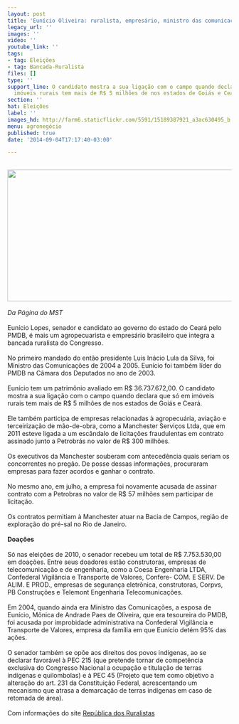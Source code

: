 ```yaml
---
layout: post
title: 'Eunício Oliveira: ruralista, empresário, ministro das comunicações'
legacy_url: ''
images: ''
video: ''
youtube_link: ''
tags:
- tag: Eleições
- tag: Bancada-Ruralista
files: []
type: ''
support_line: O candidato mostra a sua ligação com o campo quando declara que só em
  imóveis rurais tem mais de R$ 5 milhões de nos estados de Goiás e Ceará.
section: ''
hat: Eleições
label: ''
images_hd: http://farm6.staticflickr.com/5591/15189387921_a3ac630495_b.jpg
menu: agronegócio
published: true
date: '2014-09-04T17:17:40-03:00'

---
```

<p><br />
<em><img alt="" height="296" src="http://farm6.staticflickr.com/5591/15189387921_a3ac630495_b.jpg" width="508" /><br />
<br />
Da P&aacute;gina do&nbsp;MST</em><br />
<br />
Eun&iacute;cio Lopes, senador e candidato ao governo do estado do Cear&aacute; pelo PMDB, &eacute; mais um agropecuarista e empres&aacute;rio brasileiro que integra a bancada ruralista do Congresso.&nbsp;<br />
<br />
No primeiro mandado do ent&atilde;o presidente Luis In&aacute;cio Lula da Silva, foi Ministro das Comunica&ccedil;&otilde;es de 2004 a 2005. Eun&iacute;cio foi tamb&eacute;m l&iacute;der do PMDB na C&acirc;mara dos Deputados no ano de 2003.&nbsp;<br />
<br />
Eun&iacute;cio tem um patrim&ocirc;nio avaliado em R$ 36.737.672,00. O candidato mostra a sua liga&ccedil;&atilde;o com o campo quando declara que s&oacute; em im&oacute;veis rurais tem mais de R$ 5 milh&otilde;es de nos estados de Goi&aacute;s e Cear&aacute;.<br />
<br />
Ele tamb&eacute;m participa de empresas relacionadas &agrave; agropecu&aacute;ria, avia&ccedil;&atilde;o e terceiriza&ccedil;&atilde;o de m&atilde;o-de-obra, como a Manchester Servi&ccedil;os Ltda, que em 2011 esteve ligada a um esc&acirc;ndalo de licita&ccedil;&otilde;es fraudulentas em contrato assinado junto a Petrobr&aacute;s no valor de R$ 300 milh&otilde;es.&nbsp;<br />
<br />
Os executivos da Manchester souberam com anteced&ecirc;ncia quais seriam os concorrentes no preg&atilde;o. De posse dessas informa&ccedil;&otilde;es, procuraram empresas para fazer acordos e ganhar o contrato.&nbsp;<br />
<br />
No mesmo ano, em julho, a empresa foi novamente acusada de assinar contrato com a Petrobras no valor de R$ 57 milh&otilde;es sem participar de licita&ccedil;&atilde;o.&nbsp;<br />
<br />
Os contratos permitiam &agrave; Manchester atuar na Bacia de Campos, regi&atilde;o de explora&ccedil;&atilde;o do pr&eacute;-sal no Rio de Janeiro.<br />
<br />
<strong>Doa&ccedil;&otilde;es</strong><br />
<br />
S&oacute; nas elei&ccedil;&otilde;es de 2010, o senador recebeu um total de R$ 7.753.530,00 em doa&ccedil;&otilde;es. Entre seus doadores est&atilde;o construtoras, empresas de telecomunica&ccedil;&atilde;o e de engenharia, como a Coesa Engenharia LTDA, Confederal Vigil&acirc;ncia e Transporte de Valores, Confere- COM. E SERV. De ALIM. E PROD., empresas de seguran&ccedil;a eletr&ocirc;nica, construtoras, Corpvs, PB Constru&ccedil;&otilde;es e Telemont Engenharia Telecomunica&ccedil;&otilde;es.<br />
<br />
Em 2004, quando ainda era Ministro das Comunica&ccedil;&otilde;es, a esposa de Eun&iacute;cio, M&ocirc;nica de Andrade Paes de Oliveira, que era tesoureira do PMDB, foi acusada por improbidade administrativa na Confederal Vigil&acirc;ncia e Transporte de Valores, empresa da fam&iacute;lia em que Eun&iacute;cio det&eacute;m 95% das a&ccedil;&otilde;es.&nbsp;<br />
<br />
O senador tamb&eacute;m se op&otilde;e aos direitos dos povos ind&iacute;genas, ao se declarar favor&aacute;vel &agrave; PEC 215 (que pretende tornar de compet&ecirc;ncia exclusiva do Congresso Nacional a ocupa&ccedil;&atilde;o e titula&ccedil;&atilde;o de terras ind&iacute;genas e quilombolas) e &agrave; PEC 45 (Projeto que tem como objetivo a altera&ccedil;&atilde;o do art. 231 da Constitui&ccedil;&atilde;o Federal, acrescentando um mecanismo que atrasa a demarca&ccedil;&atilde;o de terras ind&iacute;genas em caso de retomada de &aacute;rea).&nbsp;&nbsp;<br />
<br />
Com informa&ccedil;&otilde;es do site&nbsp;<a href="http://www.republicadosruralistas.com.br/">Rep&uacute;blica dos Ruralistas</a>&nbsp;<br />
&nbsp;</p>

